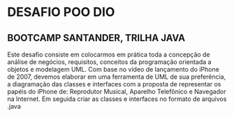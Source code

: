 # DESAFIO POO DIO

## BOOTCAMP SANTANDER, TRILHA JAVA

Este desafio consiste em colocarmos em prática toda a concepção de análise de negócios, requisitos, conceitos da programação orientada a objetos e modelagem UML. Com base no vídeo de lançamento do iPhone de 2007, devemos elaborar em uma ferramenta de UML de sua preferência, a diagramação das classes e interfaces com a proposta de representar os papéis do iPhone de: Reprodutor Musical, Aparelho Telefônico e Navegador na Internet. Em seguida criar as classes e interfaces no formato de arquivos .java
